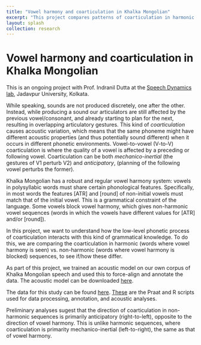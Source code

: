 ```yaml
---
title: "Vowel harmony and coarticulation in Khalka Mongolian"
excerpt: "This project compares patterns of coarticulation in harmonic vs. non-harmonic vowel sequences to understand how a low-level phonetic process interacts with phonological constraints."
layout: splash
collection: research
---
```


Vowel harmony and coarticulation in Khalka Mongolian
==

This is an ongoing project with Prof. Indranil Dutta at the [Speech Dynamics lab](https://duttalab.github.io/indranil.html), Jadavpur University, Kolkata.

While speaking, sounds are not produced discretely, one after the other. Instead, while producing a sound our articulators are still affected by the previous vowel/consonant, and already starting to plan for the next, resulting in overlapping articulatory gestures. This kind of *coarticulation* causes acoustic variation, which means that the same phoneme might have different acoustic properties (and thus potentially sound different) when it occurs in different phonetic environments. Vowel-to-vowel (V-to-V) coarticulation is where the quality of a vowel is affected by a preceding or following vowel. Coarticulation can be both *mechanico-inertial* (the gestures of V1 perturb V2) and *anticipatory*, (planning of the following vowel perturbs the former).

Khalka Mongolian has a robust and regular vowel harmony system: vowels in polysyllabic words must share certain phonological features. Specifically, in most words the features [ATR] and [round] of non-initial vowels must match that of the initial vowel. This is a grammatical constraint of the language. Some vowels block vowel harmony, which gives non-harmonic vowel sequences (words in which the vowels have different values for [ATR] and/or [round]). 

In this project, we want to understand how the low-level phonetic process of coarticulation interacts with this kind of grammatical knowledge. To do this, we are comparing the coarticulation in harmonic (words where vowel harmony is seen) vs. non-harmonic (words where vowel harmony is blocked) sequences, to see if/how these differ.

As part of this project, we trained an acoustic model on our own corpus of Khalka Mongolian speech and used this to force-align and annotate the data. The acoustic model can be downloaded [here](https://github.com/auromitamitra/Mongolian_Acoustic_Model).

The data for this study can be found [here](https://github.com/auromitamitra/mongolian_vowel_harmony/tree/main/formant_data). [These](https://github.com/auromitamitra/mongolian_vowel_harmony/tree/main/scripts) are the Praat and R scripts used for data processing, annotation, and acoustic analyses. 

Preliminary analyses sugest that the direction of coarticulation in non-harmonic sequences is primarily anticipatory (right-to-left), opposite to the direction of vowel harmony. This is unlike harmonic sequences, where coarticulation is primarity mechanico-inertial (left-to-right), the same as that of vowel harmony. 